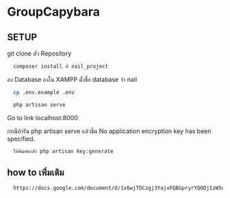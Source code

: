 # GroupCapybara

## SETUP

  git clone ตัว Repository 

```bash
  composer install ที่ nail_project
```
ลง Database ลงใน XAMPP ตั้งชื่อ database ว่า nail
```bash
  cp .env.example .env
```
```bash
  php artisan serve
```
Go to link localhost:8000

กรณีถ้ารัน php artisan serve แล้วขึ้น No application encryption key has been specified. 
```bash
  ให้พิมพ์คำสั่ง php artisan key:generate
```
## how to เพิ่มเติม
```bash
  https://docs.google.com/document/d/1v6wjTOCzgj3YajvFQBGpryrYQODjIzW5qrKdAOY7nco/edit
```
